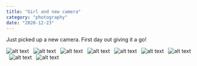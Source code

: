 ```yaml
---
title: "Girl and new camera"
category: "photography"
date: "2020-12-23"
---
```


Just picked up a new camera. First day out giving it a go!

![alt text](/images/girl-and-a-camera/1.jpg "Photoshoot 1")
&nbsp;
![alt text](/images/girl-and-a-camera/2.jpg "Photoshoot 2")
&nbsp;
![alt text](/images/girl-and-a-camera/3.jpg "Photoshoot 3")
&nbsp;
![alt text](/images/girl-and-a-camera/4.jpg "Photoshoot 4")
&nbsp;
![alt text](/images/girl-and-a-camera/5.jpg "Photoshoot 5")
&nbsp;
![alt text](/images/girl-and-a-camera/6.jpg "Photoshoot 6")
&nbsp;
![alt text](/images/girl-and-a-camera/7.jpg "Photoshoot 7")
&nbsp;
![alt text](/images/girl-and-a-camera/8.jpg "Photoshoot 8")
&nbsp;
![alt text](/images/girl-and-a-camera/9.jpg "Photoshoot 9")
